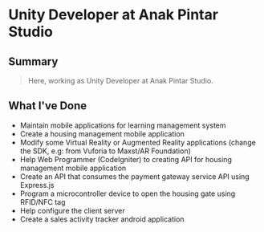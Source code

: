 # **Unity Developer at Anak Pintar Studio**

## **Summary**

> Here, working as Unity Developer at Anak Pintar Studio.

## **What I've Done**

- Maintain mobile applications for learning management system
- Create a housing management mobile application
- Modify some Virtual Reality or Augmented Reality applications (change the SDK, e.g: from Vuforia to Maxst/AR Foundation)
- Help Web Programmer (CodeIgniter) to creating API for housing management mobile application
- Create an API that consumes the payment gateway service API using Express.js
- Program a microcontroller device to open the housing gate using RFID/NFC tag
- Help configure the client server
- Create a sales activity tracker android application

